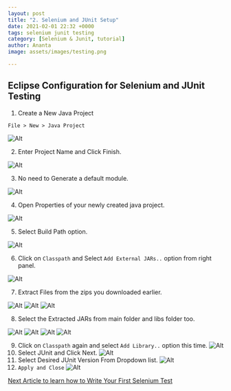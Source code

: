 ```yaml
---
layout: post
title: "2. Selenium and JUnit Setup"
date: 2021-02-01 22:32 +0000
tags: selenium junit testing
category: [Selenium & Junit, tutorial]
author: Ananta
image: assets/images/testing.png

---
```

## Eclipse Configuration for Selenium and JUnit Testing

1. Create a New Java Project

`File > New > Java Project`

![Alt](/assets/images/selenium_and_junit_testing/img(15).png "New Project")

2. Enter Project Name and Click Finish.

![Alt](/assets/images/selenium_and_junit_testing/img(16).png "Project Name")

3. No need to Generate a default module.

![Alt](/assets/images/selenium_and_junit_testing/img(17).png "Don't Create")

4. Open Properties of your newly created java project.

![Alt](/assets/images/selenium_and_junit_testing/img(18).png)

5. Select Build Path option.

![Alt](/assets/images/selenium_and_junit_testing/img(19).png)

6. Click on `Classpath` and Select `Add External JARs..` option from right panel.

![Alt](/assets/images/selenium_and_junit_testing/img(20).png)

7. Extract Files from the zips you downloaded earlier.

![Alt](/assets/images/selenium_and_junit_testing/img(21).png)
![Alt](/assets/images/selenium_and_junit_testing/img(22).png)
![Alt](/assets/images/selenium_and_junit_testing/img(23).png)

8. Select the Extracted JARs from main folder and libs folder too.

![Alt](/assets/images/selenium_and_junit_testing/img(24).png)
![Alt](/assets/images/selenium_and_junit_testing/img(25).png)
![Alt](/assets/images/selenium_and_junit_testing/img(26).png)
![Alt](/assets/images/selenium_and_junit_testing/img(27).png)

9. Click on `Classpath` again and select `Add Library..` option this time.
![Alt](/assets/images/selenium_and_junit_testing/img(28).png)
10. Select JUnit and Click Next.
![Alt](/assets/images/selenium_and_junit_testing/img(29).png)
11. Select Desired JUnit Version From Dropdown list.
![Alt](/assets/images/selenium_and_junit_testing/img(30).png)
12. `Apply and Close`
![Alt](/assets/images/selenium_and_junit_testing/img(31).png)

[Next Article to learn how to Write Your First Selenium Test](https://gowoogle.com/selenium-test)
